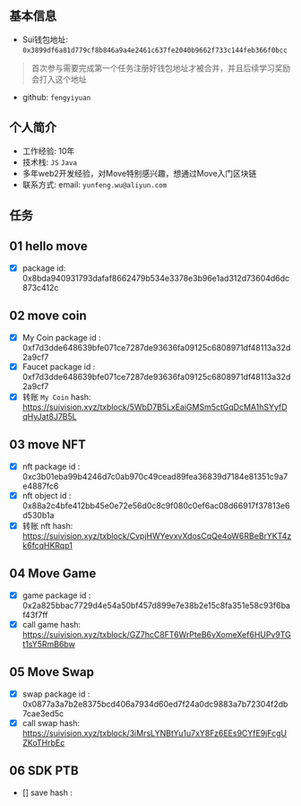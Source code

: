 ## 基本信息
- Sui钱包地址: `0x3899df6a81d779cf8b846a9a4e2461c637fe2040b9662f733c144feb366f0bcc`
> 首次参与需要完成第一个任务注册好钱包地址才被合并，并且后续学习奖励会打入这个地址
- github: `fengyiyuan`

## 个人简介
- 工作经验: 10年
- 技术栈: `JS` `Java`
- 多年web2开发经验，对Move特别感兴趣，想通过Move入门区块链
- 联系方式: email: `yunfeng.wu@aliyun.com` 

## 任务

##   01 hello move  
- [x] package id: 0x8bda940931793dafaf8662479b534e3378e3b96e1ad312d73604d6dc873c412c

##   02 move coin
- [x] My Coin package id : 0xf7d3dde648639bfe071ce7287de93636fa09125c6808971df48113a32d2a9cf7
- [x] Faucet package id : 0xf7d3dde648639bfe071ce7287de93636fa09125c6808971df48113a32d2a9cf7
- [x] 转账 `My Coin` hash: https://suivision.xyz/txblock/5WbD7B5LxEaiGMSm5ctGqDcMA1hSYyfDqHyJat8J7B5L

##   03 move NFT
- [x] nft package id : 0xc3b01eba99b4246d7c0ab970c49cead89fea36839d7184e81351c9a7e4887fc6
- [x] nft object id : 0x88a2c4bfe412bb45e0e72e56d0c8c9f080c0ef6ac08d66917f37813e6d530b1a
- [x] 转账 nft  hash: https://suivision.xyz/txblock/CvpjHWYevxvXdosCqQe4oW6RBeBrYKT4zk6fcqHKRqp1

##   04 Move Game
- [x] game package id : 0x2a825bbac7729d4e54a50bf457d899e7e38b2e15c8fa351e58c93f6baf43f7ff
- [x] call game hash: https://suivision.xyz/txblock/GZ7hcC8FT6WrPteB6vXomeXef6HUPv9TGt1sY5RmB6bw

##   05 Move Swap
- [x] swap package id : 0x0877a3a7b2e8375bcd406a7934d60ed7f24a0dc9883a7b72304f2db7cae3ed5c
- [x] call swap hash: https://suivision.xyz/txblock/3iMrsLYNBtYu1u7xY8Fz6EEs9CYfE9jFcgUZKoTHrbEc

##   06 SDK PTB
- [] save hash :

